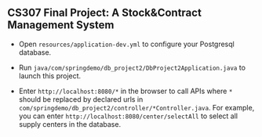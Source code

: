 ## CS307 Final Project: A Stock&Contract Management System

* Open `resources/application-dev.yml` to configure your Postgresql database.

* Run `java/com/springdemo/db_project2/DbProject2Application.java` to launch this project.

* Enter `http://localhost:8080/*` in the browser to call APIs 
  where `*` should be replaced by declared urls in `com/springdemo/db_project2/controller/*Controller.java`.
  For example, you can enter `http://localhost:8080/center/selectAll` to select all supply centers in the database.


